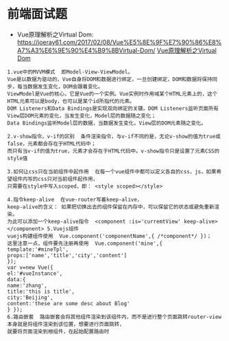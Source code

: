 # 前端面试题

* Vue原理解析之Virtual Dom: https://joeray61.com/2017/02/08/Vue%E5%8E%9F%E7%90%86%E8%A7%A3%E6%9E%90%E4%B9%8BVirtual-Dom/
  [Vue原理解析之Virtual Dom](https://joeray61.com/2017/02/08/Vue%E5%8E%9F%E7%90%86%E8%A7%A3%E6%9E%90%E4%B9%8BVirtual-Dom/)

```
1.vue中的MVVM模式  即Model-View-ViewModel。  
Vue是以数据为驱动的，Vue自身将DOM和数据进行绑定，一旦创建绑定，DOM和数据将保持同步，每当数据发生变化，DOM会跟着变化。  
ViewModel是Vue的核心，它是Vue的一个实例。Vue实例时作用域某个HTML元素上的，这个HTML元素可以是body，也可以是某个id所指代的元素。 
DOM Listeners和Data Bindings是实现双向绑定的关键。DOM Listeners监听页面所有View层DOM元素的变化，当发生变化，Model层的数据随之变化；
Data Bindings监听Model层的数据，当数据发生变化，View层的DOM元素随之变化。 

2.v-show指令，v-if的区别  条件渲染指令，与v-if不同的是，无论v-show的值为true或false，元素都会存在于HTML代码中；
而只有当v-if的值为true，元素才会存在于HTML代码中。v-show指令只是设置了元素CSS的style值  

3.如何让css只在当前组件中起作用  在每一个vue组件中都可以定义各自的css，js，如果希望组件内写的css只对当前组件起作用，
只需要在style中写入scoped，即： <style scoped></style> 

4.指令keep-alive  在vue-router写着keep-alive，
keep-alive的含义： 如果把切换出去的组件保留在内存中，可以保留它的状态或避免重新渲染。
为此可以添加一个keep-alive指令  <component :is='curremtView' keep-alive></component> 5.Vuejs组件 
vuejs构建组件使用  Vue.component('componentName',{ /*component*/ })；  
这里注意一点，组件要先注册再使用  Vue.component('mine',{           
template:'#mineTpl',            
props:['name','title','city','content']        
});   
var v=new Vue({       
el:'#vueInstance',
data:{           
name:'zhang',            
title:'this is title',          
city:'Beijing',           
content:'these are some desc about Blog'     
} });  
6.路由嵌套  路由嵌套会将其他组件渲染到该组件内，而不是进行整个页面跳转router-view本身就是将组件渲染到该位置，想要进行页面跳转，
就要将页面渲染到根组件，在起始配置路由时

```
